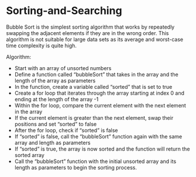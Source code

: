 # Sorting-and-Searching

Bubble Sort is the simplest sorting algorithm that works by repeatedly swapping the adjacent elements if they are in the wrong order. This algorithm is not suitable for large data sets as its average and worst-case time complexity is quite high.

Algorithm:
- Start with an array of unsorted numbers
- Define a function called “bubbleSort” that takes in the array and the length of the array as parameters
- In the function, create a variable called “sorted” that is set to true
- Create a for loop that iterates through the array starting at index 0 and ending at the length of the array -1
- Within the for loop, compare the current element with the next element in the array
- If the current element is greater than the next element, swap their positions and set “sorted” to false
- After the for loop, check if “sorted” is false
- If “sorted” is false, call the “bubbleSort” function again with the same array and length as parameters
- If “sorted” is true, the array is now sorted and the function will return the sorted array
- Call the “bubbleSort” function with the initial unsorted array and its length as parameters to begin the sorting process.
